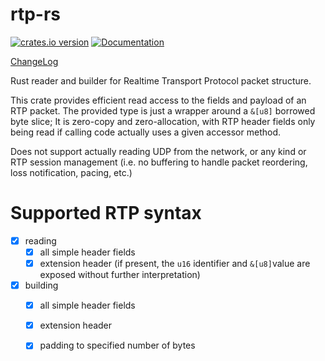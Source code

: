 # rtp-rs

[![crates.io version](https://img.shields.io/crates/v/rtp-rs.svg)](https://crates.io/crates/rtp-rs)
[![Documentation](https://docs.rs/rtp-rs/badge.svg)](https://docs.rs/rtp-rs)

[ChangeLog](https://github.com/dholroyd/rtp-rs/blob/master/CHANGELOG.md)

Rust reader and builder for Realtime Transport Protocol packet structure.

This crate provides efficient read access to the fields and payload of an RTP packet.
The provided type is just a wrapper around a `&[u8]` borrowed byte slice; It is zero-copy
and zero-allocation, with RTP header fields only being read if calling code actually uses
a given accessor method.

Does not support actually reading UDP from the network, or any kind or RTP session management
(i.e. no buffering to handle packet reordering, loss notification, pacing, etc.)

# Supported RTP syntax

- [x] reading
  - [x] all simple header fields
  - [x] extension header (if present, the `u16` identifier and `&[u8]`value are exposed without further interpretation)
- [x] building
  - [x] all simple header fields
  - [x] extension header
  - [x] padding to specified number of bytes
  
